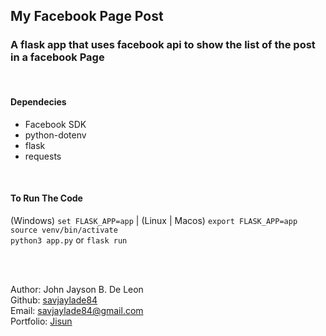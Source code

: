 ## My Facebook Page Post

### A flask app that uses facebook api to show the list of the post in a facebook Page

<br>

#### Dependecies

- Facebook SDK
- python-dotenv
- flask
- requests

<br>

#### To Run The Code<br>
(Windows) `set FLASK_APP=app` | (Linux | Macos) `export FLASK_APP=app`<br>
`source venv/bin/activate` <br>
`python3 app.py` or `flask run`

<br><br>

Author: John Jayson B. De Leon<br>
Github: [savjaylade84](github.com/savjaylade84) <br>
Email: savjaylade84@gmail.com<br>
Portfolio: [Jisun](https://savjaylade84.github.io/Jisun.github.io/)<br>


